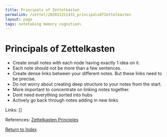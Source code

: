 ```yaml
---
title: Principals of Zettelkasten
permalink: /zettel/202011221431_principalsOfZettelkasten
layout: page
tags: notetaking memory cognition\
---
```

# Principals of Zettelkasten

- Create small notes with each node having exactly 1 idea on it.
- Each note should not be more than a few sentences.
- Create dense links between your different notes. But these links need to be precise.
- Do not worry about creating deep structure to your notes from the start. 
- More important to concentrate on linking notes together.
- Dont need everything sorted into hubs
- Actively go back through notes adding in new links

Links: []

References: [Zettelkasten Principles](https://thinktool.io/blog/zettelkasten-principles.html)

[Return to Index](index)